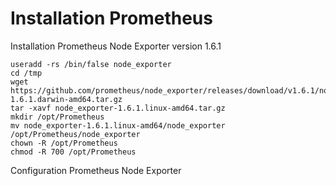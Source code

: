 # Installation Prometheus

Installation Prometheus Node Exporter version 1.6.1

```
useradd -rs /bin/false node_exporter
cd /tmp
wget https://github.com/prometheus/node_exporter/releases/download/v1.6.1/node_exporter-1.6.1.darwin-amd64.tar.gz
tar -xavf node_exporter-1.6.1.linux-amd64.tar.gz
mkdir /opt/Prometheus
mv node_exporter-1.6.1.linux-amd64/node_exporter /opt/Prometheus/node_exporter
chown -R /opt/Prometheus
chmod -R 700 /opt/Prometheus
```

Configuration Prometheus Node Exporter

```


